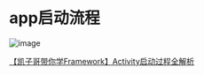# app启动流程
![image](https://img-blog.csdnimg.cn/20190423230238475.jpg?x-oss-process=image/watermark,type_ZmFuZ3poZW5naGVpdGk,shadow_10,text_aHR0cHM6Ly9ibG9nLmNzZG4ubmV0L2NoYW9fc2hlbg==,size_16,color_FFFFFF,t_70 "")

[【凯子哥带你学Framework】Activity启动过程全解析](https://www.jianshu.com/p/6037f6fda285)

